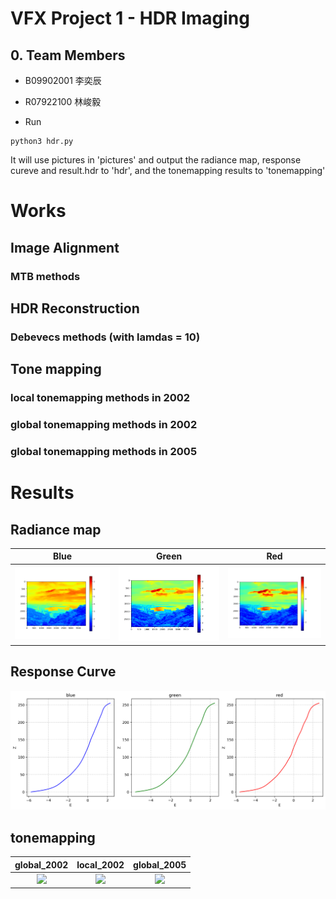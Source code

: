# VFX Project 1 - HDR Imaging

## 0. Team Members
* B09902001 李奕辰
* R07922100 林峻毅

* Run

```
python3 hdr.py 
```
It will use pictures in 'pictures' and output the radiance map, response cureve and result.hdr to 'hdr', and the tonemapping results to 'tonemapping'

# Works

## Image Alignment

### MTB methods

## HDR Reconstruction

### Debevecs methods (with lamdas = 10)

## Tone mapping

### local tonemapping methods in 2002

### global tonemapping methods in 2002

### global tonemapping methods in 2005

# Results
## Radiance map 
| Blue | Green | Red |
| :--------------------------: | :-------------------------: | :-------: |
| ![](hdr/radiance_map_blue.png) | ![](hdr/radiance_map_green.png) | ![](hdr/radiance_map_red.png) |
## Response Curve
![](hdr/res_curve.png)
## tonemapping
| global_2002 | local_2002 | global_2005 |
| :--------------------------: | :-------------------------: | :-------: |
| ![](tonemapping_global_2002.png) | ![](tonemapping_local_2002.png) | ![](tonemapping_global_2005.png) |
